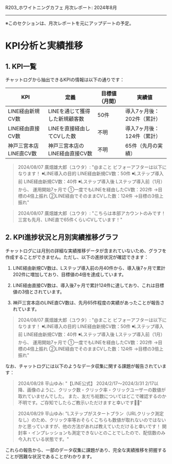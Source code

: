 R203_ホワイトニングカフェ 月次レポート: 2024年8月

---

※このセクションは、月次レポートを元にアップデートの予定。

# KPI分析と実績推移

## 1. KPI一覧

チャットログから抽出できるKPIの情報は以下の通りです：

| KPI                      | 定義                   | 目標値（月間） | 実績値                           |
|--------------------------|------------------------|----------------|----------------------------------|
| LINE経由新規CV数         | LINEを通じて獲得した新規顧客数 | 50件           | 導入7ヶ月後：202件（累計）       |
| LINE経由直接CV数         | LINEを直接経由してCVした数 | 不明           | 導入7ヶ月後：124件（累計）       |
| 神戸三宮本店 LINE直CV数  | 神戸三宮本店のLINE経由直接CV数 | 不明           | 65件（先月の実績）               |

> 2024/08/07 廣畑雄大郎（ユウタ）: "@まこと ビフォーアフターは以下になります！ ◾️LINE導入の目的 LINE経由新規CV数：50件 ◾️Lステップ導入前 LINE経由新規CV数：40件 ◾️Lステップ導入後 Lステップ導入前（1月）から、 運用開始7ヶ月で ①一度でもLINEを経由したCV数：202件 →目標の4倍上振れ ②LINE経由でそのままCVした数：124件 →目標の3倍上振れ"

> 2024/08/07 廣畑雄大郎（ユウタ）: "こちらは本部アカウントのみです！ 三宮も先月、LINE直で65件くらいCVしています！"

## 2. KPI進捗状況と月別実績推移グラフ

チャットログには月別の詳細な実績推移データが含まれていないため、グラフを作成することができません。ただし、以下の進捗状況が確認できます：

1. LINE経由新規CV数は、Lステップ導入前の月40件から、導入後7ヶ月で累計202件に増加しており、目標値の4倍を達成しています。

2. LINE経由直接CV数は、導入後7ヶ月で累計124件に達しており、これは目標値の3倍とされています。

3. 神戸三宮本店のLINE直CV数は、先月65件程度の実績があったことが報告されています。

> 2024/08/07 廣畑雄大郎（ユウタ）: "@まこと ビフォーアフターは以下になります！ ◾️LINE導入の目的 LINE経由新規CV数：50件 ◾️Lステップ導入前 LINE経由新規CV数：40件 ◾️Lステップ導入後 Lステップ導入前（1月）から、 運用開始7ヶ月で ①一度でもLINEを経由したCV数：202件 →目標の4倍上振れ ②LINE経由でそのままCVした数：124件 →目標の3倍上振れ"

なお、チャットログには以下のようなデータ収集に関する課題が報告されています：

> 2024/08/28 平山ゆみ: "【LINE公式】 2024/2/17〜2024/3/31 2/17以降、画像のように、クリック数・クリック率・クリックユーザーの数値が取れていませんでした。 また、友だち総数についてはどこで確認するのか不明です。ご存知でしたらご教示いただけますと幸いです🙇‍♀️"

> 2024/08/29 平山ゆみ: "Lステップがスタートプラン（URLクリック測定なし）のため、クリック率等おそらくこちらも数値が取れないのではないかと思っていますが、他の方法があれば教えていただけると幸いです！ 開封率・インプレッションも測定できないとのことでしたので、配信数のみ今入れている状態です。"

これらの報告から、一部のデータ収集に課題があり、完全な実績推移を把握することが困難な状況であることがわかります。